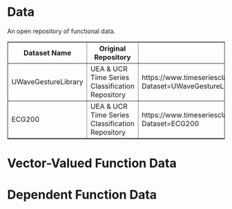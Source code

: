 # Data
 An open repository of functional data.
 
  
<table border="1">
  <thead>
    <tr>
      <th>Dataset Name</th>
      <th>Original Repository</th>
      <th>Link</th>
    </tr>
  </thead>
  <tbody>
    <tr>
      <td>UWaveGestureLibrary</td>
      <td>UEA & UCR Time Series Classification Repository</td>
      <td>https://www.timeseriesclassification.com/description.php?Dataset=UWaveGestureLibrary</td>
    </tr>
    <tr>
      <td>ECG200</td>
      <td>UEA & UCR Time Series Classification Repository</td>
      <td>https://www.timeseriesclassification.com/description.php?Dataset=ECG200</td>
    </tr>
  </tbody>
</table>




 <h1>Vector-Valued Function Data</h1>
 
 


 <h1>Dependent Function Data</h1>
 
 


